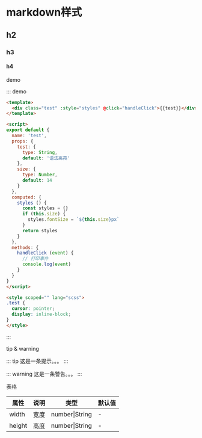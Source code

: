 # markdown样式

## h2

### h3

#### h4

demo

::: demo
```HTML
<template>
  <div class="test" :style="styles" @click="handleClick">{{test}}</div>
</template>

<script>
export default {
  name: 'test',
  props: {
    test: {
      type: String,
      default: '语法高亮'
    },
    size: {
      type: Number,
      default: 14
    }
  },
  computed: {
    styles () {
      const styles = {}
      if (this.size) {
        styles.fontSize = `${this.size}px`
      }
      return styles
    }
  },
  methods: {
    handleClick (event) {
      // 打印事件
      console.log(event)
    }
  }
}
</script>

<style scoped="" lang="scss">
.test {
  cursor: pointer;
  display: inline-block;
}
</style>
```
:::

tip & warning

::: tip
这是一条提示。。。
:::

::: warning
这是一条警告。。。
:::

表格

|属性|说明|类型|默认值|
|-|-|-|-|
|width|宽度|number\|String|-|
|height|高度|number\|String|-|